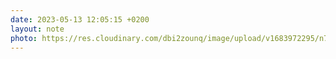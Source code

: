 ```yaml
---
date: 2023-05-13 12:05:15 +0200
layout: note
photo: https://res.cloudinary.com/dbi2zounq/image/upload/v1683972295/n7fflyqieqbhfydb1jla.jpg
---
```


